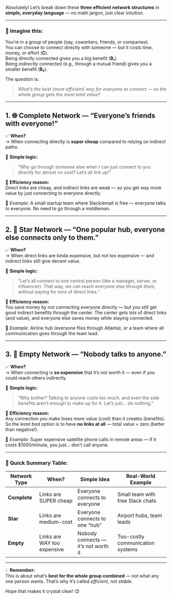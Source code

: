 Absolutely! Let’s break down these **three efficient network structures** in **simple, everyday language** — no math jargon, just clear intuition.

---

### 🧩 Imagine this:
You’re in a group of people (say, coworkers, friends, or companies).  
You can choose to connect directly with someone — but it costs time, money, or effort (**C**).  
Being directly connected gives you a big benefit (**B₁**).  
Being *indirectly* connected (e.g., through a mutual friend) gives you a smaller benefit (**B₂**).

The question is:  
> *What’s the best (most efficient) way for everyone to connect — so the whole group gets the most total value?*

---

## 1. 🌐 **Complete Network** — “Everyone’s friends with everyone!”

✅ **When?**  
→ When connecting directly is **super cheap** compared to relying on indirect paths.

🧠 **Simple logic:**  
> “Why go through someone else when I can just connect to you directly for almost no cost? Let’s all link up!”

🎯 **Efficiency reason:**  
Direct links are cheap, and indirect links are weak — so you get way more value by just connecting to everyone directly.

📌 *Example:* A small startup team where Slack/email is free — everyone talks to everyone. No need to go through a middleman.

---

## 2. 🌟 **Star Network** — “One popular hub, everyone else connects only to them.”

✅ **When?**  
→ When direct links are kinda expensive, but not too expensive — and indirect links still give decent value.

🧠 **Simple logic:**  
> “Let’s all connect to one central person (like a manager, server, or influencer). That way, we can reach everyone else *through them*, without paying for tons of direct links.”

🎯 **Efficiency reason:**  
You save money by not connecting everyone directly — but you still get good indirect benefits through the center. The center gets lots of direct links (and value), and everyone else saves money while staying connected.

📌 *Example:* Airline hub (everyone flies through Atlanta), or a team where all communication goes through the team lead.

---

## 3. 🚫 **Empty Network** — “Nobody talks to anyone.”

✅ **When?**  
→ When connecting is **so expensive** that it’s not worth it — even if you could reach others indirectly.

🧠 **Simple logic:**  
> “Why bother? Talking to anyone costs too much, and even the side benefits aren’t enough to make up for it. Let’s just… do nothing.”

🎯 **Efficiency reason:**  
Any connection you make loses more value (cost) than it creates (benefits). So the *least bad* option is to have **no links at all** — total value = zero (better than negative!).

📌 *Example:* Super expensive satellite phone calls in remote areas — if it costs $1000/minute, you just… don’t call anyone.

---

### 🎯 Quick Summary Table:

| Network Type     | When?                            | Simple Idea                                  | Real-World Example                  |
|------------------|----------------------------------|----------------------------------------------|-------------------------------------|
| **Complete**     | Links are SUPER cheap            | Everyone connects to everyone                | Small team with free Slack chats    |
| **Star**         | Links are medium-cost            | Everyone connects to one “hub”               | Airport hubs, team leads            |
| **Empty**        | Links are WAY too expensive      | Nobody connects — it’s not worth it          | Too-costly communication systems    |

---

💡 **Remember:**  
This is about what’s **best for the whole group combined** — not what any one person wants. That’s why it’s called *efficient*, not *stable*.

Hope that makes it crystal clear! 😊